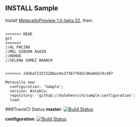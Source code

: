 ## INSTALL Sample

Install [MetacelloPreview 1.0-beta.32][1], then:

```Smalltalk

<<<<<<< HEAD
git 
=======
//AL PACINO
//MEL GIBSON AGAIN
//HOHOO
//SELENA GOMEZ BRANCH


>>>>>>> 24dbaf215f228bac8e373677042c90a0eb74c497

Metacello new
  configuration: 'Sample';
  version: #stable;
  repository: 'github://dalehenrich/sample:configuration';
  load.
```

###TravisCI Status
**master**: [![Build Status](https://secure.travis-ci.org/dalehenrich/sample.png?branch=master)](http://travis-ci.org/dalehenrich/sample)

**configuration**: [![Build Status](https://secure.travis-ci.org/dalehenrich/sample.png?branch=configuration)](http://travis-ci.org/dalehenrich/sample)

[1]: https://github.com/dalehenrich/metacello-work/blob/master/README.md
